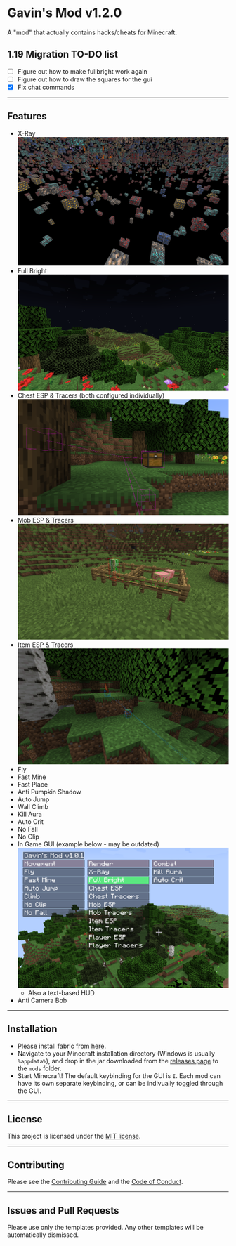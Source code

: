 # Gavin's Mod v1.2.0

A "mod" that actually contains hacks/cheats for Minecraft.

## 1.19 Migration TO-DO list

- [ ] Figure out how to make fullbright work again
- [ ] Figure out how to draw the squares for the gui
- [x] Fix chat commands

---

## Features

- X-Ray
  ![](src/main/resources/assets/gavinsmod/screenshots/xray.png)
- Full Bright
  ![](src/main/resources/assets/gavinsmod/screenshots/fullbright.png)
- Chest ESP & Tracers (both configured individually)
  ![](src/main/resources/assets/gavinsmod/screenshots/chests.png)
- Mob ESP & Tracers
  ![](src/main/resources/assets/gavinsmod/screenshots/mobs.png)
- Item ESP & Tracers
  ![](src/main/resources/assets/gavinsmod/screenshots/items.png)
- Fly
- Fast Mine
- Fast Place
- Anti Pumpkin Shadow
- Auto Jump
- Wall Climb
- Kill Aura
- Auto Crit
- No Fall
- No Clip
- In Game GUI (example below - may be outdated)
  ![img.png](src/main/resources/assets/gavinsmod/screenshots/gui.png)
  - Also a text-based HUD
- Anti Camera Bob
---

## Installation

- Please install fabric from [here](https://fabricmc.net/use/installer/).
- Navigate to your Minecraft installation directory (Windows is usually `%appdata%`), and drop in the jar downloaded
  from the [releases page](https://github.com/gt3ch1/minecraft-mod/releases) to the `mods` folder.
- Start Minecraft! The default keybinding for the GUI is `I`. Each mod can have its own separate keybinding, or can be
  indivually toggled through the GUI.

---

## License

This project is licensed under the [MIT license](LICENSE.md).

---

## Contributing

Please see the [Contributing Guide](CONTRIBUTING.md) and the [Code of Conduct](CODE_OF_CONDUCT.md).

---

## Issues and Pull Requests

Please use only the templates provided. Any other templates will be automatically dismissed.

